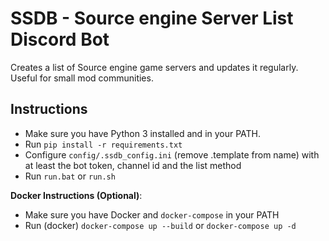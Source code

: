 # SSDB - Source engine Server List Discord Bot
Creates a list of Source engine game servers and updates it regularly. Useful for small mod communities.

## Instructions
- Make sure you have Python 3 installed and in your PATH.
- Run `pip install -r requirements.txt`
- Configure `config/.ssdb_config.ini` (remove .template from name) with at least the bot token, channel id and the list method
- Run `run.bat` or `run.sh`

**Docker Instructions (Optional)**:
- Make sure you have Docker and `docker-compose` in your PATH
- Run (docker) `docker-compose up --build` or `docker-compose up -d`
